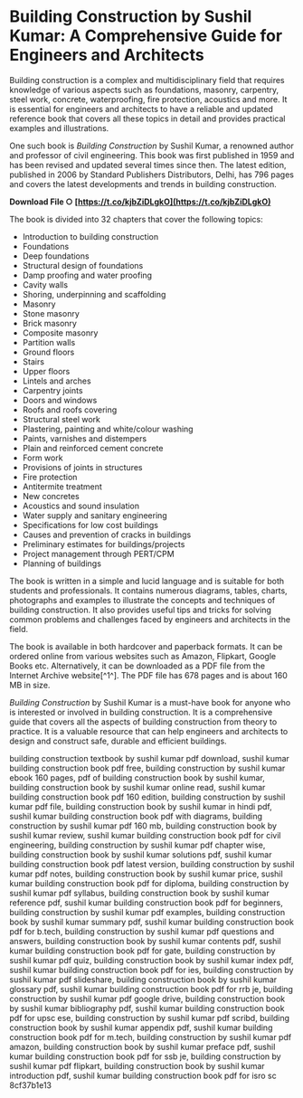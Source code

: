 
 
# Building Construction by Sushil Kumar: A Comprehensive Guide for Engineers and Architects
 
Building construction is a complex and multidisciplinary field that requires knowledge of various aspects such as foundations, masonry, carpentry, steel work, concrete, waterproofing, fire protection, acoustics and more. It is essential for engineers and architects to have a reliable and updated reference book that covers all these topics in detail and provides practical examples and illustrations.
 
One such book is *Building Construction* by Sushil Kumar, a renowned author and professor of civil engineering. This book was first published in 1959 and has been revised and updated several times since then. The latest edition, published in 2006 by Standard Publishers Distributors, Delhi, has 796 pages and covers the latest developments and trends in building construction.
 
**Download File ○ [https://t.co/kjbZiDLgkO](https://t.co/kjbZiDLgkO)**


 
The book is divided into 32 chapters that cover the following topics:
 
- Introduction to building construction
- Foundations
- Deep foundations
- Structural design of foundations
- Damp proofing and water proofing
- Cavity walls
- Shoring, underpinning and scaffolding
- Masonry
- Stone masonry
- Brick masonry
- Composite masonry
- Partition walls
- Ground floors
- Stairs
- Upper floors
- Lintels and arches
- Carpentry joints
- Doors and windows
- Roofs and roofs covering
- Structural steel work
- Plastering, painting and white/colour washing
- Paints, varnishes and distempers
- Plain and reinforced cement concrete
- Form work
- Provisions of joints in structures
- Fire protection
- Antitermite treatment
- New concretes
- Acoustics and sound insulation
- Water supply and sanitary engineering
- Specifications for low cost buildings
- Causes and prevention of cracks in buildings
- Preliminary estimates for buildings/projects
- Project management through PERT/CPM
- Planning of buildings

The book is written in a simple and lucid language and is suitable for both students and professionals. It contains numerous diagrams, tables, charts, photographs and examples to illustrate the concepts and techniques of building construction. It also provides useful tips and tricks for solving common problems and challenges faced by engineers and architects in the field.
  
The book is available in both hardcover and paperback formats. It can be ordered online from various websites such as Amazon, Flipkart, Google Books etc. Alternatively, it can be downloaded as a PDF file from the Internet Archive website[^1^]. The PDF file has 678 pages and is about 160 MB in size.
  
*Building Construction* by Sushil Kumar is a must-have book for anyone who is interested or involved in building construction. It is a comprehensive guide that covers all the aspects of building construction from theory to practice. It is a valuable resource that can help engineers and architects to design and construct safe, durable and efficient buildings.
 
building construction textbook by sushil kumar pdf download,  sushil kumar building construction book pdf free,  building construction by sushil kumar ebook 160 pages,  pdf of building construction book by sushil kumar,  building construction book by sushil kumar online read,  sushil kumar building construction book pdf 160 edition,  building construction by sushil kumar pdf file,  building construction book by sushil kumar in hindi pdf,  sushil kumar building construction book pdf with diagrams,  building construction by sushil kumar pdf 160 mb,  building construction book by sushil kumar review,  sushil kumar building construction book pdf for civil engineering,  building construction by sushil kumar pdf chapter wise,  building construction book by sushil kumar solutions pdf,  sushil kumar building construction book pdf latest version,  building construction by sushil kumar pdf notes,  building construction book by sushil kumar price,  sushil kumar building construction book pdf for diploma,  building construction by sushil kumar pdf syllabus,  building construction book by sushil kumar reference pdf,  sushil kumar building construction book pdf for beginners,  building construction by sushil kumar pdf examples,  building construction book by sushil kumar summary pdf,  sushil kumar building construction book pdf for b.tech,  building construction by sushil kumar pdf questions and answers,  building construction book by sushil kumar contents pdf,  sushil kumar building construction book pdf for gate,  building construction by sushil kumar pdf quiz,  building construction book by sushil kumar index pdf,  sushil kumar building construction book pdf for ies,  building construction by sushil kumar pdf slideshare,  building construction book by sushil kumar glossary pdf,  sushil kumar building construction book pdf for rrb je,  building construction by sushil kumar pdf google drive,  building construction book by sushil kumar bibliography pdf,  sushil kumar building construction book pdf for upsc ese,  building construction by sushil kumar pdf scribd,  building construction book by sushil kumar appendix pdf,  sushil kumar building construction book pdf for m.tech,  building construction by sushil kumar pdf amazon,  building construction book by sushil kumar preface pdf,  sushil kumar building construction book pdf for ssb je,  building construction by sushil kumar pdf flipkart,  building construction book by sushil kumar introduction pdf,  sushil kumar building construction book pdf for isro sc
 8cf37b1e13
 
